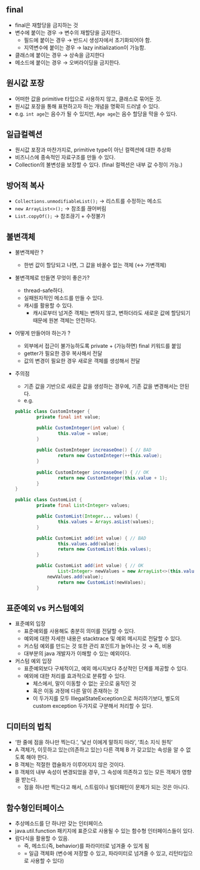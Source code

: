 ## final

- final은 재할당을 금지하는 것
- 변수에 붙이는 경우 → 변수의 재할당을 금지한다.
    - 필드에 붙이는 경우 → 반드시 생성자에서 초기화되어야 함.
    - 지역변수에 붙이는 경우 → lazy initialization이 가능함.
- 클래스에 붙이는 경우 → 상속을 금지한다
- 메소드에 붙이는 경우 → 오버라이딩을 금지한다.

## 원시값 포장
- 어떠한 값을 primitive 타입으로 사용하지 않고, 클래스로 묶어둔 것.
- 원시값 포장을 통해 표현하고자 하는 개념을 명확히 드러낼 수 있다.
- e.g. `int age`는 음수가 될 수 있지만, `Age age`는 음수 할당을 막을 수 있다.

## 일급컬렉션

- 원시값 포장과 마찬가지로, primitive type이 아닌 컬렉션에 대한 추상화
- 비즈니스에 종속적인 자료구조를 만들 수 있다.
- Collection의 불변성을 보장할 수 있다. (final 컬렉션은 내부 값 수정이 가능.)

## 방어적 복사

- `Collections.unmodifiableList();` → 리스트를 수정하는 메소드
- `new ArrayList<>();` → 참조를 끊어버림
- `List.copyOf();` → 참조끊기 + 수정불가

## 불변객체

- 불변객체란 ?
    - 한번 값이 할당되고 나면, 그 값을 바꿀수 없는 객체 (↔ 가변객체)
- 불변객체로 만들면 무엇이 좋은가?
    - thread-safe하다.
    - 실패원자적인 메소드를 만들 수 있다.
    - 캐시를 활용할 수 있다.
        - 캐시로부터 넘겨준 객체는 변하지 않고, 변하더라도 새로운 값에 할당되기 때문에 원본 객체는 안전하다.
- 어떻게 만들어야 하는가 ?
    - 외부에서 접근이 불가능하도록 private + (가능하면) final 키워드를 붙임
    - getter가 필요한 경우 복사해서 전달
    - 값의 변경이 필요한 경우 새로운 객체를 생성해서 전달
- 주의점
    - 기존 값을 기반으로 새로운 값을 생성하는 경우에, 기존 값을 변경해서는 안된다.
    - e.g.
    
    ```java
    public class CustomInteger {
    		private final int value;
    
    		public CustomInteger(int value) {
    				this.value = value;
    		}
    		
    		public CustomInteger increaseOne() { // BAD
    				return new CustomInteger(++this.value);
    		}
    		
    		public CustomInteger increaseOne() { // OK
    				return new CustomInteger(this.value + 1);
    		}
    }
    ```
    

	```java
	public class CustomList {
			private final List<Integer> values;

			public CustomList(Integer... values) {
					this.values = Arrays.asList(values);
			}

			public CustomList add(int value) { // BAD
					this.values.add(value);
					return new CustomList(this.values);
			}

			public CustomList add(int value) { // OK
					List<Integer> newValues = new ArrayList<>(this.values);
				newValues.add(value);
					return new CustomList(newValues);
			}
	```

## 표준예외 vs 커스텀예외

- 표준예외 입장
    - 표준예외를 사용해도 충분히 의미를 전달할 수 있다.
    - 예외에 대한 자세한 내용은 stacktrace 및 예외 메시지로 전달할 수 있다.
    - 커스텀 예외를 만드는 것 또한 관리 포인트가 늘어나는 것 → 즉, 비용
    - 대부분의 java 개발자가 이해할 수 있는 예외이다.
- 커스텀 예외 입장
    - 표준예외보다 구체적이고, 예외 메시지보다 추상적인 단계를 제공할 수 있다.
    - 예외에 대한 처리를 효과적으로 분류할 수 있다.
        - 체스에서, 말이 이동할 수 없는 곳으로 움직인 것
        - 혹은 이동 과정에 다른 말이 존재하는 것
        - 이 두가지를 모두 IllegalStateException으로 처리하기보다, 별도의 custom exception 두가지로 구분해서 처리할 수 있다.
    

## 디미터의 법칙

- ‘한 줄에 점을 하나만 찍는다.’, ‘낯선 이에게 말하지 마라’, ‘최소 지식 원칙’
- A 객체가, 이웃하고 있는(의존하고 있는) 다른 객체 B 가 갖고있는 속성을 알 수 없도록 해야 한다.
- B 객체는 적절한 캡슐화가 이루어지지 않은 것이다.
- B 객체의 내부 속성이 변경되었을 경우, 그 속성에 의존하고 있는 모든 객체가 영향을 받는다.
    - 점을 하나만 찍는다고 해서, 스트림이나 빌더패턴이 문제가 되는 것은 아니다.

## 함수형인터페이스

- 추상메소드를 단 하나만 갖는 인터페이스
- java.util.function 패키지에 표준으로 사용될 수 있는 함수형 인터페이스들이 있다.
- 람다식을 활용할 수 있음.
    - 즉, 메소드(즉, behavior)를 파라미터로 넘겨줄 수 있게 됨
    - = 일급 객체화 (변수에 저장할 수 있고, 파라미터로 넘겨줄 수 있고, 리턴타입으로 사용할 수 있다)
